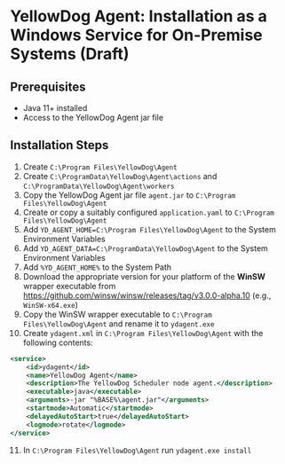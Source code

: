 # YellowDog Agent: Installation as a Windows Service for On-Premise Systems (Draft)

## Prerequisites
- Java 11+ installed
- Access to the YellowDog Agent jar file

## Installation Steps
1. Create `C:\Program Files\YellowDog\Agent`
2. Create `C:\ProgramData\YellowDog\Agent\actions` and `C:\ProgramData\YellowDog\Agent\workers`
3. Copy the YellowDog Agent jar file `agent.jar` to `C:\Program Files\YellowDog\Agent`
4. Create or copy a suitably configured `application.yaml` to `C:\Program Files\YellowDog\Agent`
5. Add `YD_AGENT_HOME=C:\Program Files\YellowDog\Agent` to the System Environment Variables 
6. Add `YD_AGENT_DATA=C:\ProgramData\YellowDog\Agent` to the System Environment Variables
7. Add `%YD_AGENT_HOME%` to the System Path
8. Download the appropriate version for your platform of the **WinSW** wrapper executable from https://github.com/winsw/winsw/releases/tag/v3.0.0-alpha.10 (e.g., `WinSW-x64.exe`)
9. Copy the WinSW wrapper executable to `C:\Program Files\YellowDog\Agent` and rename it to `ydagent.exe`
10. Create `ydagent.xml` in `C:\Program Files\YellowDog\Agent` with the following contents:
```xml
<service>
    <id>ydagent</id>
    <name>YellowDog Agent</name>
    <description>The YellowDog Scheduler node agent.</description>
    <executable>java</executable>
    <arguments>-jar "%BASE%\agent.jar"</arguments>
    <startmode>Automatic</startmode>
    <delayedAutoStart>true</delayedAutoStart>
    <logmode>rotate</logmode>
</service>
```
11. In `C:\Program Files\YellowDog\Agent` run `ydagent.exe install`
